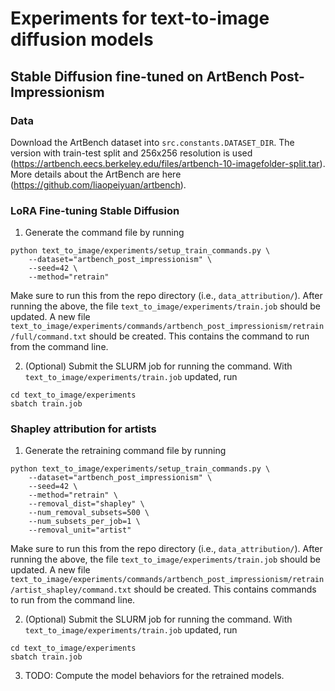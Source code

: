 # Experiments for text-to-image diffusion models

## Stable Diffusion fine-tuned on ArtBench Post-Impressionism

### Data
Download the ArtBench dataset into `src.constants.DATASET_DIR`. The version with train-test split and 256x256 resolution is used (https://artbench.eecs.berkeley.edu/files/artbench-10-imagefolder-split.tar). More details about the ArtBench are here (https://github.com/liaopeiyuan/artbench).

### LoRA Fine-tuning Stable Diffusion
1. Generate the command file by running
```
python text_to_image/experiments/setup_train_commands.py \
    --dataset="artbench_post_impressionism" \
    --seed=42 \
    --method="retrain"
```
Make sure to run this from the repo directory (i.e., `data_attribution/`). After running the above, the file `text_to_image/experiments/train.job` should be updated. A new file `text_to_image/experiments/commands/artbench_post_impressionism/retrain/full/command.txt` should be created. This contains the command to run from the command line.

2. (Optional) Submit the SLURM job for running the command.
With `text_to_image/experiments/train.job` updated, run
```
cd text_to_image/experiments
sbatch train.job
```

### Shapley attribution for artists
1. Generate the retraining command file by running
```
python text_to_image/experiments/setup_train_commands.py \
    --dataset="artbench_post_impressionism" \
    --seed=42 \
    --method="retrain" \
    --removal_dist="shapley" \
    --num_removal_subsets=500 \
    --num_subsets_per_job=1 \
    --removal_unit="artist"
```
Make sure to run this from the repo directory (i.e., `data_attribution/`). After running the above, the file `text_to_image/experiments/train.job` should be updated. A new file `text_to_image/experiments/commands/artbench_post_impressionism/retrain/artist_shapley/command.txt` should be created. This contains commands to run from the command line.

2. (Optional) Submit the SLURM job for running the command.
With `text_to_image/experiments/train.job` updated, run
```
cd text_to_image/experiments
sbatch train.job
```

3. TODO: Compute the model behaviors for the retrained models.
